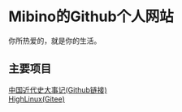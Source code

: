 # Mibino的Github个人网站
你所热爱的，就是你的生活。
<h2>主要项目</h2>
<a href="http://mibino.github.io/mhicn/">中国近代史大事记</a><a href="http://github.com/mibino/mhicn/">(Github链接)</a><br>
<a href="https://gitee.com/mibino/high-linux-for-debian/">HighLinux(Gitee)</a><br>
